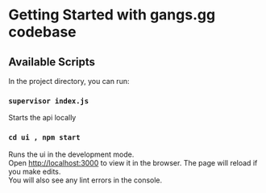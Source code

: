 # Getting Started with gangs.gg codebase

## Available Scripts

In the project directory, you can run:

### `supervisor index.js`

Starts the api locally

### `cd ui , npm start`

Runs the ui in the development mode.\
Open [http://localhost:3000](http://localhost:3000) to view it in the browser.
The page will reload if you make edits.\
You will also see any lint errors in the console.

